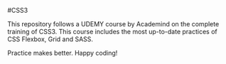 #CSS3


This repository follows a UDEMY course by Academind on the complete training of CSS3. This course includes the most up-to-date practices of CSS Flexbox, Grid and SASS.

Practice makes better. Happy coding!
